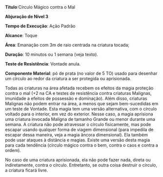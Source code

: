 **Titulo**:Círculo Mágico contra o Mal

**Abjuração de Nível 3**

**Tempo de Execução**: Ação Padrão

**Alcance**: Toque

**Área**: Emanação com 3m de raio centrada na criatura tocada;

**Duração**: 10 minutos ou 1 semana (veja texto).

**Teste de Resistência**: Vontade anula.

**Componente Material**: pó de prata (no valor de 5 TO) usado para desenhar um círculo ao redor da criatura a ser protegida ou aprisionada. 

Todas as criaturas na área afetada recebem os efeitos da magia proteção contra o mal (+2 na CA e testes de resistência contra criaturas Malignas, imunidade a efeitos de possessão e dominação). Além disso, criaturas Malignas não podem entrar na área, a menos que sejam bem-sucedidas em um teste de Vontade.
Esta magia tem uma versão alternativa, com o círculo voltado para o interior, em vez do exterior. Nesse caso, a magia aprisiona uma criatura invocada Maligna de tamanho Grande ou menor durante uma semana. A criatura não pode atravessar o círculo fisicamente, mas pode escapar usando qualquer forma de viagem dimensional (para impedila de escapar dessa maneira, veja a magia âncora dimensional). Ela também pode usar ataques à distância e magias.
Existe uma versão desta magia para cada tendência (círculo mágico contra o bem, contra o caos e contra a ordem).

No caso de uma criatura aprisionada, ela não pode fazer nada, direta ou indiretamente, contra o círculo. Entretanto, se outra coisa destruir o círculo, a criatura ficará livre.
